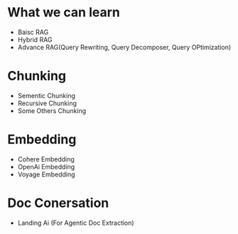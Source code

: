 # What we can learn
- Baisc RAG
- Hybrid RAG
- Advance RAG(Query Rewriting, Query Decomposer, Query OPtimization)

# Chunking
- Sementic Chunking
- Recursive Chunking
- Some Others Chunking

# Embedding
- Cohere Embedding
- OpenAi Embedding
- Voyage Embedding

# Doc Conersation
- Landing Ai (For Agentic Doc Extraction)